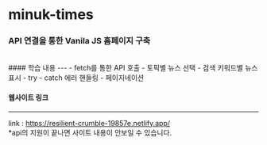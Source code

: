 # minuk-times
### API 연결을 통한 Vanila JS 홈페이지 구축  
<br/>
#### 학습 내용
---
- fetch를 통한 API 호출
- 토픽별 뉴스 선택
- 검색 키워드별 뉴스 표시
- try - catch 에러 핸들링
- 페이지네이션

#### 웹사이트 링크
---
link : https://resilient-crumble-19857e.netlify.app/  
*api의 지원이 끝나면 사이트 내용이 안보일 수 있습니다.
